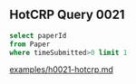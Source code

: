 
## HotCRP Query 0021
```sql
select paperId
from Paper
where timeSubmitted>0 limit 1
```
[examples/h0021-hotcrp.md](/examples/h0021-hotcrp.md)